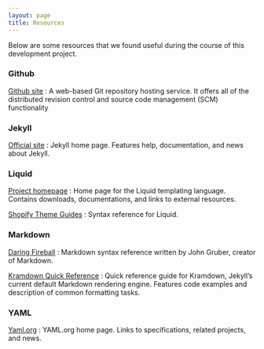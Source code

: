 ```yaml
---
layout: page
title: Resources
---
```


Below are some resources that we found useful during the course of this development project.

### Github

[Github site](https://github.com "Official GitHub site")
: A web-based Git repository hosting service. It offers all of the distributed revision control and source code management (SCM) functionality

### Jekyll

[Official site](http://jekyllrb.com/ "Official Jekyll site")
: Jekyll home page. Features help, documentation, and news about Jekyll.

### Liquid

[Project homepage](http://liquidmarkup.org/ "Liquid project page")
: Home page for the Liquid templating language. Contains downloads, documentations, and links to external resources.

[Shopify Theme Guides](https://docs.shopify.com/themes/liquid-documentation/basics "Shopify Theme Guides")
: Syntax reference for Liquid.

### Markdown

[Daring Fireball](http://daringfireball.net/projects/markdown/syntax "markdown syntax")
: Markdown syntax reference written by John Gruber, creator of Markdown.

[Kramdown Quick Reference](http://kramdown.gettalong.org/quickref.html)
: Quick reference guide for Kramdown, Jekyll’s current default Markdown rendering engine. Features code examples and description of common formatting tasks.  

### YAML

[Yaml.org](http://yaml.org/ "yaml  homepage")
: YAML.org home page. Links to specifications, related projects, and news.



